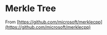 # Merkle Tree

From [https://github.com/microsoft/merklecpp](https://github.com/microsoft/merklecpp)
